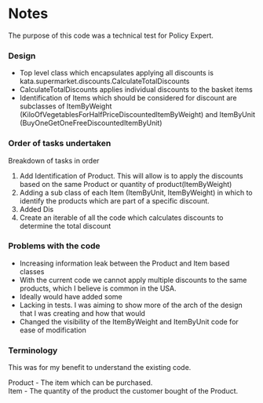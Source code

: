 # Notes

The purpose of this code was a technical test for Policy Expert.


### Design
* Top level class which encapsulates applying all discounts is kata.supermarket.discounts.CalculateTotalDiscounts
* CalculateTotalDiscounts applies individual discounts to the basket items
* Identification of Items which should be considered for discount are subclasses of ItemByWeight (KiloOfVegetablesForHalfPriceDiscountedItemByWeight) and ItemByUnit (BuyOneGetOneFreeDiscountedItemByUnit)    


### Order of tasks undertaken

Breakdown of tasks in order 
1. Add Identification of Product.  This will allow is to apply the discounts based on the same Product or quantity of product(ItemByWeight)
1. Adding a sub class of each Item (ItemByUnit, ItemByWeight) in which to identify the products which are part of a specific discount.
1. Added Dis
1. Create an iterable of all the code which calculates discounts to determine the total discount 



### Problems with the code
* Increasing information leak between the Product and Item based classes
* With the current code we cannot apply multiple discounts to the same products, which I believe is common in the USA.
* Ideally would have added some 
* Lacking in tests.  I was aiming to show more of the arch of the design that I was creating and how that would
* Changed the visibility of the ItemByWeight and ItemByUnit code for ease of modification

### Terminology
This was for my benefit to understand the existing code.

Product - The item which can be purchased.  
Item - The quantity of the product the customer bought of the Product.


